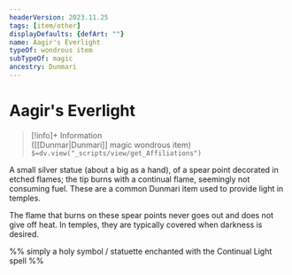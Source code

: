 ```yaml
---
headerVersion: 2023.11.25
tags: [item/other]
displayDefaults: {defArt: ""}
name: Aagir's Everlight
typeOf: wondrous item
subTypeOf: magic
ancestry: Dunmari
---
```

# Aagir's Everlight
>[!info]+ Information  
> ([[Dunmar|Dunmari]] magic wondrous item)  
> `$=dv.view("_scripts/view/get_Affiliations")`

A small silver statue (about a big as a hand), of a spear point decorated in etched flames; the tip burns with a continual flame, seemingly not consuming fuel. These are a common Dunmari item used to provide light in temples. 

The flame that burns on these spear points never goes out and does not give off heat. In temples, they are typically covered when darkness is desired. 

%% simply a holy symbol / statuette enchanted with the Continual Light spell %%